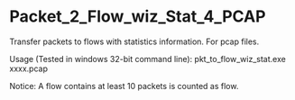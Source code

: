Packet_2_Flow_wiz_Stat_4_PCAP
=============================

Transfer packets to flows with statistics information. For pcap files.

Usage (Tested in windows 32-bit command line):
pkt_to_flow_wiz_stat.exe xxxx.pcap

Notice:
A flow contains at least 10 packets is counted as flow.
